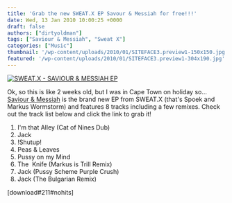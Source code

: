 ```yaml
---
title: 'Grab the new SWEAT.X EP Savour & Messiah for free!!!'
date: Wed, 13 Jan 2010 10:00:25 +0000
draft: false
authors: ["dirtyoldman"]
tags: ["Saviour & Messiah", "Sweat X"]
categories: ["Music"]
thumbnail: '/wp-content/uploads/2010/01/SITEFACE3.preview1-150x150.jpg'
featured: '/wp-content/uploads/2010/01/SITEFACE3.preview1-304x190.jpg'
---
```


[![](/wp-content/uploads/2010/01/SITEFACE3.preview.jpg "SWEAT.X - SAVIOUR & MESSIAH EP")](/wp-content/plugins/download-monitor/download.php?id=211)

Ok, so this is like 2 weeks old, but I was in Cape Town on holiday so... [Saviour & Messiah](http://2faced1.com/blogs/zombo/download-sweatx-saviour-messiah-ep) is the brand new EP from SWEAT.X (that's Spoek and Markus Wormstorm) and features 8 tracks including a few remixes. Check out the track list below and click the link to grab it!

1. I'm that Alley (Cat of Nines Dub)
2. Jack
3. !Shutup!
4. Peas & Leaves
5. Pussy on my Mind
6. The  Knife (Markus is Trill Remix)
7. Jack (Pussy Scheme Purple Crush)
8. Jack (The Bulgarian Remix)

\[download#211#nohits\]


